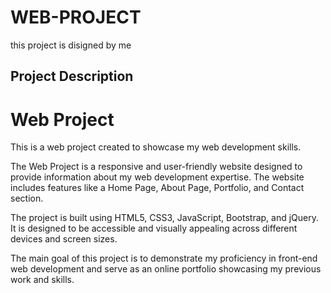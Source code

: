 # WEB-PROJECT
this project is disigned by me

## Project Description

# Web Project

This is a web project created to showcase my web development skills.

The Web Project is a responsive and user-friendly website designed to provide information about my web development expertise. The website includes features like a Home Page, About Page, Portfolio, and Contact section.

The project is built using HTML5, CSS3, JavaScript, Bootstrap, and jQuery. It is designed to be accessible and visually appealing across different devices and screen sizes.

The main goal of this project is to demonstrate my proficiency in front-end web development and serve as an online portfolio showcasing my previous work and skills.
